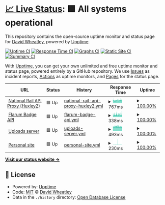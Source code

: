 # [📈 Live Status](https://status.davwheat.dev): <!--live status--> **🟩 All systems operational**

This repository contains the open-source uptime monitor and status page for [David Wheatley](davwheat.dev), powered by [Upptime](https://github.com/upptime/upptime).

[![Uptime CI](https://github.com/davwheat/api-status/workflows/Uptime%20CI/badge.svg)](https://github.com/davwheat/api-status/actions?query=workflow%3A%22Uptime+CI%22)
[![Response Time CI](https://github.com/davwheat/api-status/workflows/Response%20Time%20CI/badge.svg)](https://github.com/davwheat/api-status/actions?query=workflow%3A%22Response+Time+CI%22)
[![Graphs CI](https://github.com/davwheat/api-status/workflows/Graphs%20CI/badge.svg)](https://github.com/davwheat/api-status/actions?query=workflow%3A%22Graphs+CI%22)
[![Static Site CI](https://github.com/davwheat/api-status/workflows/Static%20Site%20CI/badge.svg)](https://github.com/davwheat/api-status/actions?query=workflow%3A%22Static+Site+CI%22)
[![Summary CI](https://github.com/davwheat/api-status/workflows/Summary%20CI/badge.svg)](https://github.com/davwheat/api-status/actions?query=workflow%3A%22Summary+CI%22)

With [Upptime](https://upptime.js.org), you can get your own unlimited and free uptime monitor and status page, powered entirely by a GitHub repository. We use [Issues](https://github.com/davwheat/api-status/issues) as incident reports, [Actions](https://github.com/davwheat/api-status/actions) as uptime monitors, and [Pages](https://status.davwheat.dev) for the status page.

<!--start: status pages-->
<!-- This summary is generated by Upptime (https://github.com/upptime/upptime) -->
<!-- Do not edit this manually, your changes will be overwritten -->
<!-- prettier-ignore -->
| URL | Status | History | Response Time | Uptime |
| --- | ------ | ------- | ------------- | ------ |
| <img alt="" src="https://favicons.githubusercontent.com/national-rail-api.davwheat.dev" height="13"> [National Rail API Proxy (Huxley2)](https://national-rail-api.davwheat.dev/departures/VIC) | 🟩 Up | [national-rail-api-proxy-huxley2.yml](https://github.com/davwheat/api-status/commits/HEAD/history/national-rail-api-proxy-huxley2.yml) | <details><summary><img alt="Response time graph" src="./graphs/national-rail-api-proxy-huxley2/response-time-week.png" height="20"> 767ms</summary><br><a href="https://status.davwheat.dev/history/national-rail-api-proxy-huxley2"><img alt="Response time 1246" src="https://img.shields.io/endpoint?url=https%3A%2F%2Fraw.githubusercontent.com%2Fdavwheat%2Fapi-status%2FHEAD%2Fapi%2Fnational-rail-api-proxy-huxley2%2Fresponse-time.json"></a><br><a href="https://status.davwheat.dev/history/national-rail-api-proxy-huxley2"><img alt="24-hour response time 790" src="https://img.shields.io/endpoint?url=https%3A%2F%2Fraw.githubusercontent.com%2Fdavwheat%2Fapi-status%2FHEAD%2Fapi%2Fnational-rail-api-proxy-huxley2%2Fresponse-time-day.json"></a><br><a href="https://status.davwheat.dev/history/national-rail-api-proxy-huxley2"><img alt="7-day response time 767" src="https://img.shields.io/endpoint?url=https%3A%2F%2Fraw.githubusercontent.com%2Fdavwheat%2Fapi-status%2FHEAD%2Fapi%2Fnational-rail-api-proxy-huxley2%2Fresponse-time-week.json"></a><br><a href="https://status.davwheat.dev/history/national-rail-api-proxy-huxley2"><img alt="30-day response time 820" src="https://img.shields.io/endpoint?url=https%3A%2F%2Fraw.githubusercontent.com%2Fdavwheat%2Fapi-status%2FHEAD%2Fapi%2Fnational-rail-api-proxy-huxley2%2Fresponse-time-month.json"></a><br><a href="https://status.davwheat.dev/history/national-rail-api-proxy-huxley2"><img alt="1-year response time 1246" src="https://img.shields.io/endpoint?url=https%3A%2F%2Fraw.githubusercontent.com%2Fdavwheat%2Fapi-status%2FHEAD%2Fapi%2Fnational-rail-api-proxy-huxley2%2Fresponse-time-year.json"></a></details> | <details><summary><a href="https://status.davwheat.dev/history/national-rail-api-proxy-huxley2">100.00%</a></summary><a href="https://status.davwheat.dev/history/national-rail-api-proxy-huxley2"><img alt="All-time uptime 99.31%" src="https://img.shields.io/endpoint?url=https%3A%2F%2Fraw.githubusercontent.com%2Fdavwheat%2Fapi-status%2FHEAD%2Fapi%2Fnational-rail-api-proxy-huxley2%2Fuptime.json"></a><br><a href="https://status.davwheat.dev/history/national-rail-api-proxy-huxley2"><img alt="24-hour uptime 100.00%" src="https://img.shields.io/endpoint?url=https%3A%2F%2Fraw.githubusercontent.com%2Fdavwheat%2Fapi-status%2FHEAD%2Fapi%2Fnational-rail-api-proxy-huxley2%2Fuptime-day.json"></a><br><a href="https://status.davwheat.dev/history/national-rail-api-proxy-huxley2"><img alt="7-day uptime 100.00%" src="https://img.shields.io/endpoint?url=https%3A%2F%2Fraw.githubusercontent.com%2Fdavwheat%2Fapi-status%2FHEAD%2Fapi%2Fnational-rail-api-proxy-huxley2%2Fuptime-week.json"></a><br><a href="https://status.davwheat.dev/history/national-rail-api-proxy-huxley2"><img alt="30-day uptime 99.78%" src="https://img.shields.io/endpoint?url=https%3A%2F%2Fraw.githubusercontent.com%2Fdavwheat%2Fapi-status%2FHEAD%2Fapi%2Fnational-rail-api-proxy-huxley2%2Fuptime-month.json"></a><br><a href="https://status.davwheat.dev/history/national-rail-api-proxy-huxley2"><img alt="1-year uptime 99.31%" src="https://img.shields.io/endpoint?url=https%3A%2F%2Fraw.githubusercontent.com%2Fdavwheat%2Fapi-status%2FHEAD%2Fapi%2Fnational-rail-api-proxy-huxley2%2Fuptime-year.json"></a></details>
| <img alt="" src="https://favicons.githubusercontent.com/flarum-badge-api.davwheat.dev" height="13"> [Flarum Badge API](https://flarum-badge-api.davwheat.dev/v1/compat-latest/flarum/markdown) | 🟩 Up | [flarum-badge-api.yml](https://github.com/davwheat/api-status/commits/HEAD/history/flarum-badge-api.yml) | <details><summary><img alt="Response time graph" src="./graphs/flarum-badge-api/response-time-week.png" height="20"> 338ms</summary><br><a href="https://status.davwheat.dev/history/flarum-badge-api"><img alt="Response time 540" src="https://img.shields.io/endpoint?url=https%3A%2F%2Fraw.githubusercontent.com%2Fdavwheat%2Fapi-status%2FHEAD%2Fapi%2Fflarum-badge-api%2Fresponse-time.json"></a><br><a href="https://status.davwheat.dev/history/flarum-badge-api"><img alt="24-hour response time 328" src="https://img.shields.io/endpoint?url=https%3A%2F%2Fraw.githubusercontent.com%2Fdavwheat%2Fapi-status%2FHEAD%2Fapi%2Fflarum-badge-api%2Fresponse-time-day.json"></a><br><a href="https://status.davwheat.dev/history/flarum-badge-api"><img alt="7-day response time 338" src="https://img.shields.io/endpoint?url=https%3A%2F%2Fraw.githubusercontent.com%2Fdavwheat%2Fapi-status%2FHEAD%2Fapi%2Fflarum-badge-api%2Fresponse-time-week.json"></a><br><a href="https://status.davwheat.dev/history/flarum-badge-api"><img alt="30-day response time 451" src="https://img.shields.io/endpoint?url=https%3A%2F%2Fraw.githubusercontent.com%2Fdavwheat%2Fapi-status%2FHEAD%2Fapi%2Fflarum-badge-api%2Fresponse-time-month.json"></a><br><a href="https://status.davwheat.dev/history/flarum-badge-api"><img alt="1-year response time 540" src="https://img.shields.io/endpoint?url=https%3A%2F%2Fraw.githubusercontent.com%2Fdavwheat%2Fapi-status%2FHEAD%2Fapi%2Fflarum-badge-api%2Fresponse-time-year.json"></a></details> | <details><summary><a href="https://status.davwheat.dev/history/flarum-badge-api">100.00%</a></summary><a href="https://status.davwheat.dev/history/flarum-badge-api"><img alt="All-time uptime 92.14%" src="https://img.shields.io/endpoint?url=https%3A%2F%2Fraw.githubusercontent.com%2Fdavwheat%2Fapi-status%2FHEAD%2Fapi%2Fflarum-badge-api%2Fuptime.json"></a><br><a href="https://status.davwheat.dev/history/flarum-badge-api"><img alt="24-hour uptime 100.00%" src="https://img.shields.io/endpoint?url=https%3A%2F%2Fraw.githubusercontent.com%2Fdavwheat%2Fapi-status%2FHEAD%2Fapi%2Fflarum-badge-api%2Fuptime-day.json"></a><br><a href="https://status.davwheat.dev/history/flarum-badge-api"><img alt="7-day uptime 100.00%" src="https://img.shields.io/endpoint?url=https%3A%2F%2Fraw.githubusercontent.com%2Fdavwheat%2Fapi-status%2FHEAD%2Fapi%2Fflarum-badge-api%2Fuptime-week.json"></a><br><a href="https://status.davwheat.dev/history/flarum-badge-api"><img alt="30-day uptime 72.71%" src="https://img.shields.io/endpoint?url=https%3A%2F%2Fraw.githubusercontent.com%2Fdavwheat%2Fapi-status%2FHEAD%2Fapi%2Fflarum-badge-api%2Fuptime-month.json"></a><br><a href="https://status.davwheat.dev/history/flarum-badge-api"><img alt="1-year uptime 92.14%" src="https://img.shields.io/endpoint?url=https%3A%2F%2Fraw.githubusercontent.com%2Fdavwheat%2Fapi-status%2FHEAD%2Fapi%2Fflarum-badge-api%2Fuptime-year.json"></a></details>
| <img alt="" src="https://favicons.githubusercontent.com/u.davwheat.dev" height="13"> [Uploads server](https://u.davwheat.dev/) | 🟩 Up | [uploads-server.yml](https://github.com/davwheat/api-status/commits/HEAD/history/uploads-server.yml) | <details><summary><img alt="Response time graph" src="./graphs/uploads-server/response-time-week.png" height="20"> 493ms</summary><br><a href="https://status.davwheat.dev/history/uploads-server"><img alt="Response time 777" src="https://img.shields.io/endpoint?url=https%3A%2F%2Fraw.githubusercontent.com%2Fdavwheat%2Fapi-status%2FHEAD%2Fapi%2Fuploads-server%2Fresponse-time.json"></a><br><a href="https://status.davwheat.dev/history/uploads-server"><img alt="24-hour response time 475" src="https://img.shields.io/endpoint?url=https%3A%2F%2Fraw.githubusercontent.com%2Fdavwheat%2Fapi-status%2FHEAD%2Fapi%2Fuploads-server%2Fresponse-time-day.json"></a><br><a href="https://status.davwheat.dev/history/uploads-server"><img alt="7-day response time 493" src="https://img.shields.io/endpoint?url=https%3A%2F%2Fraw.githubusercontent.com%2Fdavwheat%2Fapi-status%2FHEAD%2Fapi%2Fuploads-server%2Fresponse-time-week.json"></a><br><a href="https://status.davwheat.dev/history/uploads-server"><img alt="30-day response time 530" src="https://img.shields.io/endpoint?url=https%3A%2F%2Fraw.githubusercontent.com%2Fdavwheat%2Fapi-status%2FHEAD%2Fapi%2Fuploads-server%2Fresponse-time-month.json"></a><br><a href="https://status.davwheat.dev/history/uploads-server"><img alt="1-year response time 777" src="https://img.shields.io/endpoint?url=https%3A%2F%2Fraw.githubusercontent.com%2Fdavwheat%2Fapi-status%2FHEAD%2Fapi%2Fuploads-server%2Fresponse-time-year.json"></a></details> | <details><summary><a href="https://status.davwheat.dev/history/uploads-server">100.00%</a></summary><a href="https://status.davwheat.dev/history/uploads-server"><img alt="All-time uptime 85.72%" src="https://img.shields.io/endpoint?url=https%3A%2F%2Fraw.githubusercontent.com%2Fdavwheat%2Fapi-status%2FHEAD%2Fapi%2Fuploads-server%2Fuptime.json"></a><br><a href="https://status.davwheat.dev/history/uploads-server"><img alt="24-hour uptime 100.00%" src="https://img.shields.io/endpoint?url=https%3A%2F%2Fraw.githubusercontent.com%2Fdavwheat%2Fapi-status%2FHEAD%2Fapi%2Fuploads-server%2Fuptime-day.json"></a><br><a href="https://status.davwheat.dev/history/uploads-server"><img alt="7-day uptime 100.00%" src="https://img.shields.io/endpoint?url=https%3A%2F%2Fraw.githubusercontent.com%2Fdavwheat%2Fapi-status%2FHEAD%2Fapi%2Fuploads-server%2Fuptime-week.json"></a><br><a href="https://status.davwheat.dev/history/uploads-server"><img alt="30-day uptime 99.90%" src="https://img.shields.io/endpoint?url=https%3A%2F%2Fraw.githubusercontent.com%2Fdavwheat%2Fapi-status%2FHEAD%2Fapi%2Fuploads-server%2Fuptime-month.json"></a><br><a href="https://status.davwheat.dev/history/uploads-server"><img alt="1-year uptime 85.72%" src="https://img.shields.io/endpoint?url=https%3A%2F%2Fraw.githubusercontent.com%2Fdavwheat%2Fapi-status%2FHEAD%2Fapi%2Fuploads-server%2Fuptime-year.json"></a></details>
| <img alt="" src="https://favicons.githubusercontent.com/davwheat.dev" height="13"> [Personal site](https://davwheat.dev/) | 🟩 Up | [personal-site.yml](https://github.com/davwheat/api-status/commits/HEAD/history/personal-site.yml) | <details><summary><img alt="Response time graph" src="./graphs/personal-site/response-time-week.png" height="20"> 230ms</summary><br><a href="https://status.davwheat.dev/history/personal-site"><img alt="Response time 170" src="https://img.shields.io/endpoint?url=https%3A%2F%2Fraw.githubusercontent.com%2Fdavwheat%2Fapi-status%2FHEAD%2Fapi%2Fpersonal-site%2Fresponse-time.json"></a><br><a href="https://status.davwheat.dev/history/personal-site"><img alt="24-hour response time 160" src="https://img.shields.io/endpoint?url=https%3A%2F%2Fraw.githubusercontent.com%2Fdavwheat%2Fapi-status%2FHEAD%2Fapi%2Fpersonal-site%2Fresponse-time-day.json"></a><br><a href="https://status.davwheat.dev/history/personal-site"><img alt="7-day response time 230" src="https://img.shields.io/endpoint?url=https%3A%2F%2Fraw.githubusercontent.com%2Fdavwheat%2Fapi-status%2FHEAD%2Fapi%2Fpersonal-site%2Fresponse-time-week.json"></a><br><a href="https://status.davwheat.dev/history/personal-site"><img alt="30-day response time 191" src="https://img.shields.io/endpoint?url=https%3A%2F%2Fraw.githubusercontent.com%2Fdavwheat%2Fapi-status%2FHEAD%2Fapi%2Fpersonal-site%2Fresponse-time-month.json"></a><br><a href="https://status.davwheat.dev/history/personal-site"><img alt="1-year response time 170" src="https://img.shields.io/endpoint?url=https%3A%2F%2Fraw.githubusercontent.com%2Fdavwheat%2Fapi-status%2FHEAD%2Fapi%2Fpersonal-site%2Fresponse-time-year.json"></a></details> | <details><summary><a href="https://status.davwheat.dev/history/personal-site">100.00%</a></summary><a href="https://status.davwheat.dev/history/personal-site"><img alt="All-time uptime 99.96%" src="https://img.shields.io/endpoint?url=https%3A%2F%2Fraw.githubusercontent.com%2Fdavwheat%2Fapi-status%2FHEAD%2Fapi%2Fpersonal-site%2Fuptime.json"></a><br><a href="https://status.davwheat.dev/history/personal-site"><img alt="24-hour uptime 100.00%" src="https://img.shields.io/endpoint?url=https%3A%2F%2Fraw.githubusercontent.com%2Fdavwheat%2Fapi-status%2FHEAD%2Fapi%2Fpersonal-site%2Fuptime-day.json"></a><br><a href="https://status.davwheat.dev/history/personal-site"><img alt="7-day uptime 100.00%" src="https://img.shields.io/endpoint?url=https%3A%2F%2Fraw.githubusercontent.com%2Fdavwheat%2Fapi-status%2FHEAD%2Fapi%2Fpersonal-site%2Fuptime-week.json"></a><br><a href="https://status.davwheat.dev/history/personal-site"><img alt="30-day uptime 100.00%" src="https://img.shields.io/endpoint?url=https%3A%2F%2Fraw.githubusercontent.com%2Fdavwheat%2Fapi-status%2FHEAD%2Fapi%2Fpersonal-site%2Fuptime-month.json"></a><br><a href="https://status.davwheat.dev/history/personal-site"><img alt="1-year uptime 99.96%" src="https://img.shields.io/endpoint?url=https%3A%2F%2Fraw.githubusercontent.com%2Fdavwheat%2Fapi-status%2FHEAD%2Fapi%2Fpersonal-site%2Fuptime-year.json"></a></details>

<!--end: status pages-->

[**Visit our status website →**](https://status.davwheat.dev)

## 📄 License

- Powered by: [Upptime](https://github.com/upptime/upptime)
- Code: [MIT](./LICENSE) © [David Wheatley](davwheat.dev)
- Data in the `./history` directory: [Open Database License](https://opendatacommons.org/licenses/odbl/1-0/)
